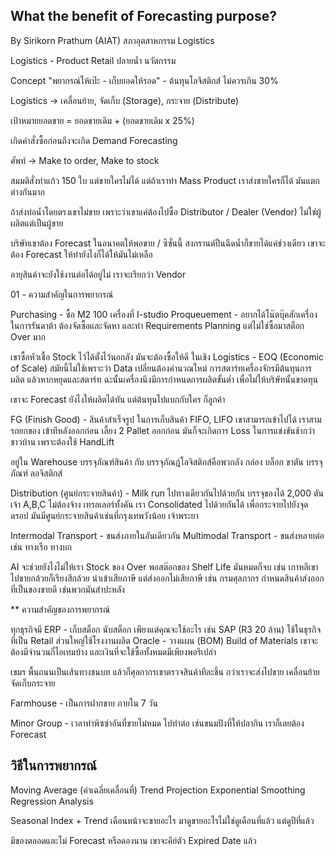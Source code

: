 ## What the benefit of Forecasting purpose?

By Sirikorn Prathum (AIAT) สภาอุตสาหกรรม Logistics

Logistics - Product Retail ปลายน้ำ นวัตกรรม

Concept "พยากรณ์ให้เป๊ะ - เก็บยอดให้รอด" - ต้นทุนโลจิสติกส์ ไม่ควรเกิน 30%

Logistics -> เคลื่อนย้าย, จัดเก็บ (Storage), กระจาย (Distribute)

เป้าหมายยอดขาย = ยอดขายเดิม + (ยอดขายเดิม x 25%)

เกิดคำสั่งซื้อก่อนถึงจะเกิด Demand Forecasting

ศัพท์ -> Make to order, Make to stock

สมมติสั่งทำแก้ว 150 ใบ แต่ขายใครไม่ได้ แต่ถ้าเราทำ Mass Product เราส่งขายใครก็ได้ มันแตกต่างกันมาก

ถ้าส่งท่อน้ำโดยตรงเขาไม่ขาย เพราะว่าเขาแค่ต้องไปซื้อ Distributor / Dealer (Vendor) ไม่ใช่ผู้ผลิตแต่เป็นผู้ขาย

บริษัทเขาต้อง Forecast ในอนาคตให้พอขาย / ซีซั่นนี้ สงกรานต์ปืนฉีดน้ำก็ขายได้แค่ช่วงเดียว เขาจะต้อง Forecast ให้ทำยังไงก็ได้ให้มันไม่เหลือ

อายุสินค้าจะยังใช้งานต่อได้อยู่ไม่ เราจะเรียกว่า Vendor

01 - ความสำคัญในการพยากรณ์

Purchasing - ซื้อ M2 100 เครื่องที่ I-studio
Proqueuement - อยากได้โน๊ตบุ๊คสักเครื่องในการรันดาต้า ต้องจัดซื้อและจัดหา และทำ Requirements Planning แต่ไม่ใช่ซื้อมาสต็อก Over มาก

เขาซื้อหัวเชื้อ Stock ไว้ได้ตั้งไว้นอกลัง มันจะต้องซื้อให้ดี ในเชิง Logistics - EOQ (Economic of Scale) สมัยนี้ไม่ใช้เพราะว่า Data เปลี่ยนต้องคำนวณใหม่
การสตาร์ทเครื่องจักรมีต้นทุนการผลิต แล้วหากหยุดและสตาร์ท ฉะนั้นเครื่องนึงมีการกำหนดการผลิตขั้นต่ำ เพื่อไม่ให้บริษัทนั้นขาดทุน

เขาจะ Forecast ยังไงให้ผลิตได้ทัน แต่ต้นทุนไปแบกกับใคร ก็ลูกค้า

FG (Finish Good) - สินค้าสำเร็จรูป ในการเก็บสินค้า FIFO, LIFO เขาสามารถเข้าไปได้ เราสามรถยกของ เข้าทีหลังออกก่อน เลี้ยง 2 Pallet ออกก่อน มันก็จะเกิดการ Loss ในการแข่งขันช้ากว่าชาวบ้าน เพราะต้องใช้ HandLift

อยู่ใน Warehouse บรรจุภัณฑ์สินค้า กับ บรรจุภัณฎ์โลจิสติกส์คือพวกลัง กล่อง บล็อก ขาตัน บรรจุภัณฑ์ ลอจิสติกส์

Distribution (ศูนย์กระจายสินค้า) - Milk run ไปทางเดียวกันไปด้วยกัน บรรจุของได้ 2,000 ตันเจ้า A,B,C ไม่ต้องจ้าง เทรลเลอร์ทั้งคัน เรา Consolidated ไปด้วยกันได้
เพื่อกระจายไปยังจุดดรอป มันมีศูนย์กระจายสินค้าเช่นที่กรุงเทพวังน้อย เจ้าพระยา

Intermodal Transport - ขนส่งภายในอันเดียวกัน
Multimodal Transport - ขนส่งหลายต่อ เช่น ทางเรือ ทางบก

AI จะช่วยยังไงไม่ให้เรา Stock ของ Over พอสต๊อกของ Shelf Life มันหมดก็จบ เช่น เกาหลีเขาไปขายกล้วยก็เรียงสีกล้วย
นำเข้าเสียภาษี แต่ส่งออกไม่เสียภาษี เช่น กรมศุลภากร กำหนดสินค้าส่งออกที่เป็นของขายดี เช่นพวกมันสำปะหลัง

** ความสำคัญของการพยากรณ์

ทุกธุรกิจมี ERP - เก็บสต็อก นับสต็อก เพียงแต่คุณจะใช้อะไร เช่น SAP (R3 20 ล้าน) ใช้ในธุรกิจที่เป็น Retail
ส่วนใหญ่ใช้โรงงานผลิต Oracle - วางแผน (BOM) Build of Materials เขาจะต้องมีจำนวนกี่ไอเทมบ้าง และเงินที่จะใช้ซื้อทั้งหมดมีเพียงพอรึเปล่า

เขมร พื้นถนนเป็นเส้นทางชนบท แล้วก็ศุลกากรเขาตรวจสินค้าทีละชิ้น กว่าเราจะส่งไปขาย เคลื่อนย้ายจัดเก็บกระจาย

Farmhouse - เป็นการฝากขาย ภายใน 7 วัน

Minor Group - เวลาทำพิซซ่าอันที่ขายไม่หมด ไปทำต่อ เช่นขนมปังที่ให้ปลากิน เราก็เลยต้อง Forecast

## วิธีในการพยากรณ์
Moving Average (ค่าเฉลี่ยเคลื่อนที่)
Trend Projection
Exponential Smoothing
Regression Analysis

Seasonal Index + Trend
เดือนหน้าจะขายอะไร มาดูขายอะไรไม่ใช่ดูเดือนที่แล้ว แต่ดูปีที่แล้ว

มีของตลอดและไม่ Forecast หรือดองนาน เขาจะคีย์ตัว Expired Date แล้ว
